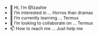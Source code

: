 - 👋 Hi, I’m @Izashie
- 👀 I’m interested in ... Horros than dramas
- 🌱 I’m currently learning ... Termux 
- 💞️ I’m looking to collaborate on ... Termux 
- 📫 How to reach me ... Just help me

<!---
Izashie/Izashie is a ✨ special ✨ repository because its `README.md` (this file) appears on your GitHub profile.
You can click the Preview link to take a look at your changes.
--->
